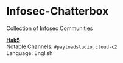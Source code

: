 # Infosec-Chatterbox
Collection of Infosec Communities


[__Hak5__](https://discord.gg/3NEpe65yqY) <br>
Notable Channels:  `#payloadstudio`, `cloud-c2`\
Language: English
